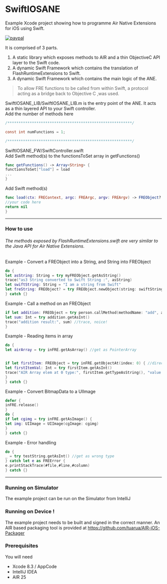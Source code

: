 # SwiftIOSANE  

Example Xcode project showing how to programme Air Native Extensions for iOS using Swift.

[![paypal](https://www.paypalobjects.com/en_US/i/btn/btn_donateCC_LG.gif)](https://www.paypal.com/cgi-bin/webscr?cmd=_s-xclick&hosted_button_id=5UR2T52J633RC)

It is comprised of 3 parts.

1. A static library which exposes methods to AIR and a thin ObjectiveC API layer to the Swift code.
2. A dynamic Swift Framework which contains the translation of FlashRuntimeExtensions to Swift.
3. A dynamic Swift Framework which contains the main logic of the ANE.

> To allow FRE functions to be called from within Swift, a protocol acting 
> as a bridge back to Objective C ,was used.

SwiftIOSANE_LIB/SwiftIOSANE_LIB.m is the entry point of the ANE. It acts as a thin layered API to your Swift controller.  
Add the number of methods here 

````objectivec
/********************************************************/

const int numFunctions = 1;

/********************************************************/
`````


SwiftIOSANE_FW/SwiftController.swift  
Add Swift method(s) to the functionsToSet array in getFunctions()

````swift
func getFunctions() -> Array<String> {
functionsToSet["load"] = load
...        
}
`````

Add Swift method(s)

````swift
func load(ctx: FREContext, argc: FREArgc, argv: FREArgv) -> FREObject? {
//your code here
return nil
}
`````

----------

### How to use
######  The methods exposed by FlashRuntimeExtensions.swift are very similar to the Java API for Air Native Extensions. 

Example - Convert a FREObject into a String, and String into FREObject

````swift
do {
let asString: String = try myFREObject.getAsString()
trace("as3 String converted to Swift String :", asString)
let swiftString: String = "I am a string from Swift"
let freString: FREObject? = try FREObject.newObject(string: swiftString)
} catch {}
`````


Example - Call a method on an FREObject

````swift
if let addition: FREObject = try person.callMethod(methodName: "add", args: FREObject.toArray(args: 100, 33)) {
let sum: Int = try addition.getAsInt()
trace("addition result:", sum) //trace, noice!
}
`````

Example - Reading items in array
````swift
do {
let airArray = try inFRE.getAsArray() //get as PointerArray


if let firstItem: FREObject = try inFRE.getObjectAt(index: 0) { //direct access to FREArray
let firstItemVal: Int = try firstItem.getAsInt()
trace("AIR Array elem at 0 type:", firstItem.getTypeAsString(), "value:", firstItemVal)
}
} catch {}
`````

Example - Convert BitmapData to a UIImage
````swift
defer {
inFRE.release()
}
do {
if let cgimg = try inFRE.getAsImage() {
let img: UIImage = UIImage(cgImage: cgimg)
}
} catch {}
`````

Example - Error handling
````swift
do {
_ = try testString.getAsInt() //get as wrong type
} catch let e as FREError {
e.printStackTrace(#file,#line,#column)
} catch {}
`````
----------
### Running on Simulator

The example project can be run on the Simulator from IntelliJ

### Running on Device !

The example project needs to be built and signed in the correct manner.
An AIR based packaging tool is provided at https://github.com/tuarua/AIR-iOS-Packager

### Prerequisites

You will need

- Xcode 8.3 / AppCode
- IntelliJ IDEA
- AIR 25
